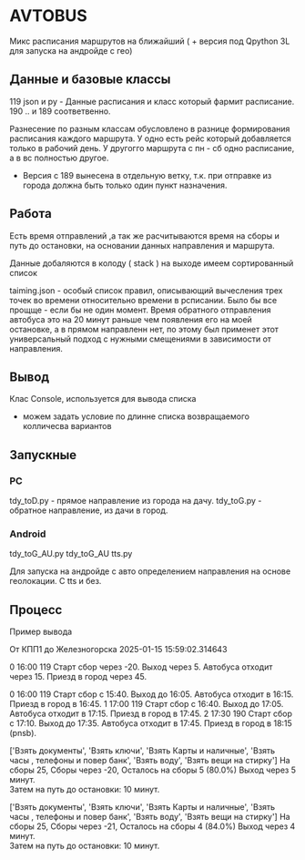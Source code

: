# AVTOBUS
Микс расписания маршрутов на ближайший ( + версия под Qpython 3L для запуска на андройде с гео)

## Данные и базовые классы
119 json и py - Данные расписания и класс который фармит расписание. 190 .. и 189 соответвенно.

Разнесение по разным классам обусловлено в разнице формирования расписания каждого маршрута.
У одно есть рейс который добавляется только в рабочий день.
У другогго маршрута с пн - сб одно расписание, а в вс полностью другое.

* Версия с 189 вынесена в отдельную ветку, т.к. при отправке из города должна быть только один пункт назначения.

## Работа

Есть время отправлений ,а так же расчитываются время на сборы и путь до остановки, на основании данных направления и маршрута.

Данные добаляются в колоду ( stack )
на выходе имеем сортированный список 

taiming.json - особый список правил, описывающий вычесления трех точек во времени относительно времени в рсписании.
Было бы все прощще - если бы не один момент.
Время обратного отправления автобуса это на 20 минут раньше чем появления его на моей остановке, а в прямом направленн нет,
по этому был применет этот универсальный подход с нужными смещениями в зависимости от направления. 

## Вывод 
Клас Console, используется для вывода списка 
+ можем задать условие по длинне списка возвращаемого колличесва вариантов

## Запускные

### PC
tdy_toD.py  - прямое направление из города на дачу.
tdy_toG.py  - обратное направление, из дачи в город.

### Android
tdy_toG_AU.py
tdy_toG_AU tts.py

Для запуска на андройде с авто определением направления на основе геолокации. С tts и без.

## Процесс
Пример вывода 
 
От КПП1 до Железногорска
2025-01-15 15:59:02.314643

0  16:00 119 Старт сбор через -20. Выход через 5. Aвтобуса отходит через 15. Приезд в город через 45. 

0  16:00 119 Старт сбор с 15:40. Выход до 16:05. Aвтобуса отходит в 16:15. Приезд в город в 16:45. 
1  17:00 119 Старт сбор c 16:40. Выход до 17:05. Aвтобуса отходит в 17:15. Приезд в город в 17:45. 
2  17:30 190 Старт сбор c 17:10. Выход до 17:35. Aвтобуса отходит в 17:45. Приезд в город в 18:15 (pnsb). 

['Взять документы', 'Взять ключи', 'Взять Карты и наличные', 'Взять часы , телефоны и повер банк', 'Взять воду', 'Взять вещи на стирку']
На сборы 25, Сборы через -20, Осталось на сборы 5 (80.0%)
Выход через 5 минут.   
Затем на путь до остановки: 10 минут.   
 
['Взять документы', 'Взять ключи', 'Взять Карты и наличные', 'Взять часы , телефоны и повер банк', 'Взять воду', 'Взять вещи на стирку']
На сборы 25, Сборы через -21, Осталось на сборы 4 (84.0%)
Выход через 4 минут.   
Затем на путь до остановки: 10 минут.   


